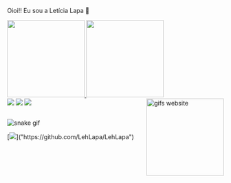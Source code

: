 Oioi!! Eu sou a Letícia Lapa 👋
<div>
  <a href="https://github.com/LehLapa">
  <img height="180em" src="https://github-readme-stats.vercel.app/api?username=LehLapa&show_icons=true&theme=tokyonight&include_all_commits=tru&count_private+true"/>
  <img height="180em" src="https://github-readme-stats.vercel.app/api/top-langs/?username=LehLapa&layout=compact&theme=tokyonight"/>
  <a href="http://freegifmaker.me/"><img src="http://i.freegifmaker.me/1/7/0/0/4/9/17004985332069618.gif?1700498533" align="right" hight="150" width="180" alt="gifs website"/></a><br/><a href="http://www.freegifmaker.me/"><a/>
</div>
  
<div>
  <a href="https://www.instagram.com/whoislapa_/ target="_blanck"> <img src="https://img.shields.io/badge/Instagram-E4405F?style=for-the-badge&logo=instagram&logoColor=white"></a>
  <a href="leticiadalapa@gmail.com"> <img src="https://img.shields.io/badge/Gmail-D14836?style=for-the-badge&logo=gmail&logoColor=white" target="_blanck"></a>
  <a href="https://www.linkedin.com/in/letícia-lapa-2710b6280/" target="_blanck"> <img src="https://img.shields.io/badge/LinkedIn-0077B5?style=for-the-badge&logo=linkedin&logoColor=white"></a>
</div> 
    
 ##
  
    
![snake gif](https://github.com/LehLapa/LehLapa/blob/output/github-contribution-grid-snake.gif)

[![]("https://github-readme-stats.verce1.app/api/pin/?username=LehLapa&repo=LehLapa&theme=tokyonight")]("https://github.com/LehLapa/LehLapa")
